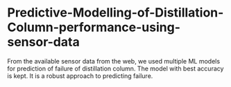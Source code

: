 # Predictive-Modelling-of-Distillation-Column-performance-using-sensor-data
From the available sensor data from the web, we used multiple ML models for prediction of failure of distillation column. The model with best accuracy is kept. It is a robust approach to predicting failure.
